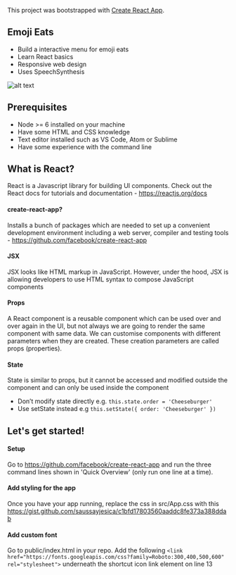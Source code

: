 This project was bootstrapped with [Create React App](https://github.com/facebookincubator/create-react-app).

## Emoji Eats

- Build a interactive menu for emoji eats
- Learn React basics
- Responsive web design
- Uses SpeechSynthesis

![alt text](https://i.imgur.com/jI7hsWb.png)

## Prerequisites

- Node >= 6 installed on your machine
- Have some HTML and CSS knowledge
- Text editor installed such as VS Code, Atom or Sublime
- Have some experience with the command line

## What is React?

React is a Javascript library for building UI components. Check out the React docs for tutorials and documentation - https://reactjs.org/docs

#### create-react-app?

Installs a bunch of packages which are needed to set up a convenient development environment including a web server, compiler and testing tools - https://github.com/facebook/create-react-app

#### JSX

JSX looks like HTML markup in JavaScript. However, under the hood, JSX is allowing developers to use HTML syntax to compose JavaScript components

#### Props

A React component is a reusable component which can be used over and over again in the UI, but not always we are going to render the same component with same data. We can customise components with different parameters when they are created. These creation parameters are called props (properties).

#### State

State is similar to props, but it cannot be accessed and modified outside the component and can only be used inside the component

- Don’t modify state directly e.g. `this.state.order = 'Cheeseburger'`
- Use setState instead e.g `this.setState({ order: 'Cheeseburger' })`

## Let's get started!

#### Setup

Go to https://github.com/facebook/create-react-app and run the three command lines shown in 'Quick Overview' (only run one line at a time).

#### Add styling for the app

Once you have your app running, replace the css in src/App.css with this https://gist.github.com/saussayjesica/c1bfd17803560aaddc8fe373a388ddab

#### Add custom font

Go to public/index.html in your repo. Add the following `<link href="https://fonts.googleapis.com/css?family=Roboto:300,400,500,600" rel="stylesheet">` underneath the shortcut icon link element on line 13

